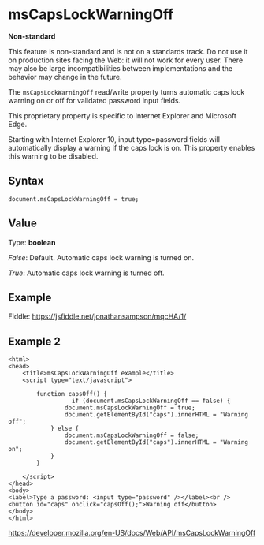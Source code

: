 # msCapsLockWarningOff

**Non-standard**

This feature is non-standard and is not on a standards track. Do not use it on production sites facing the Web: it will not work for every user. There may also be large incompatibilities between implementations and the behavior may change in the future.

The `msCapsLockWarningOff` read/write property turns automatic caps lock warning on or off for validated password input fields.

This proprietary property is specific to Internet Explorer and Microsoft Edge.

Starting with Internet Explorer 10, input type=password fields will automatically display a warning if the caps lock is on. This property enables this warning to be disabled.

## Syntax

    document.msCapsLockWarningOff = true;

## Value

Type: **boolean**

_False_: Default. Automatic caps lock warning is turned on.

_True_: Automatic caps lock warning is turned off.

## Example

Fiddle: <https://jsfiddle.net/jonathansampson/mqcHA/1/>

## Example 2

    <html>
    <head>
        <title>msCapsLockWarningOff example</title>
        <script type="text/javascript">

            function capsOff() {
                      if (document.msCapsLockWarningOff == false) {
                    document.msCapsLockWarningOff = true;
                    document.getElementById("caps").innerHTML = "Warning off";
                } else {
                    document.msCapsLockWarningOff = false;
                    document.getElementById("caps").innerHTML = "Warning on";
                }
            }

        </script>
    </head>
    <body>
    <label>Type a password: <input type="password" /></label><br />
    <button id="caps" onclick="capsOff();">Warning off</button>
    </body>
    </html>

<a href="https://developer.mozilla.org/en-US/docs/Web/API/msCapsLockWarningOff" class="_attribution-link">https://developer.mozilla.org/en-US/docs/Web/API/msCapsLockWarningOff</a>
